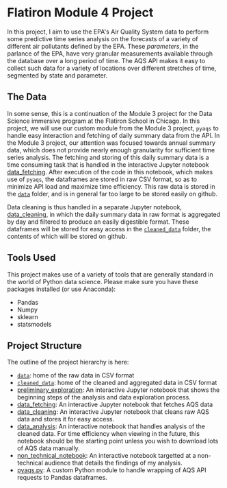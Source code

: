 # Flatiron Module 4 Project
In this project, I aim to use the EPA's Air Quality System data to perform some predictive time series analysis on the forecasts of a variety of different air pollutants defined by the EPA. These *parameters*, in the parlance of the EPA, have very granular measurements available through the database over a long period of time. The AQS API makes it easy to collect such data for a variety of locations over different stretches of time, segmented by state and parameter.

## The Data
In some sense, this is a continuation of the Module 3 project for the Data Science immersive program at the Flatiron School in Chicago. In this project, we will use our custom module from the Module 3 project, `pyaqs` to handle easy interaction and fetching of daily summary data from the API. In the Module 3 project, our attention was focused towards annual summary data, which does not provide nearly enough granularity for sufficient time series analysis. The fetching and storing of this daily summary data is a time consuming task that is handled in the interactive Jupyter notebook [data_fetching](data_fetching.ipynb). After execution of the code in this notebook, which makes use of `pyaqs`, the dataframes are stored in raw CSV format, so as to minimize API load and maximize time efficiency. This raw data is stored in the [`data`](./data/) folder, and is in general far too large to be stored easily on github.

Data cleaning is thus handled in a separate Jupyter notebook, [data_cleaning](data_cleaning.ipynb), in which the daily summary data in raw format is aggregated by day and filtered to produce an easily digestible format. These dataframes will be stored for easy access in the [`cleaned_data`](./cleaned_data/) folder, the contents of which will be stored on github.

## Tools Used
This project makes use of a variety of tools that are generally standard in the world of Python data science. Please make sure you have these packages installed (or use Anaconda):
- Pandas
- Numpy
- sklearn
- statsmodels

## Project Structure
The outline of the project hierarchy is here:
- [`data`](./data/): home of the raw data in CSV format
- [`cleaned_data`](./cleaned_data): home of the cleaned and aggregated data in CSV format
- [preliminary_exploration](preliminary_exploration.ipynb): An interactive Jupyter notebook that shows the beginning steps of the analysis and data exploration process.
- [data_fetching](data_fetching.ipynb): An interactive Jupyter notebook that fetches AQS data
- [data_cleaning](data_cleaning.ipynb): An interactive Jupyter notebook that cleans raw AQS data and stores it for easy access.
- [data_analysis](data_analysis.ipynb): An interactive notebook that handles analysis of the cleaned data. For time efficiency when viewing in the future, this notebook should be the starting point unless you wish to download lots of AQS data manually.
- [non_technical_notebook](conclusions_and_visualizations.ipynb): An interactive notebook targetted at a non-technical audience that details the findings of my analysis.
- [pyaqs.py](pyaqs.py): A custom Python module to handle wrapping of AQS API requests to Pandas dataframes.